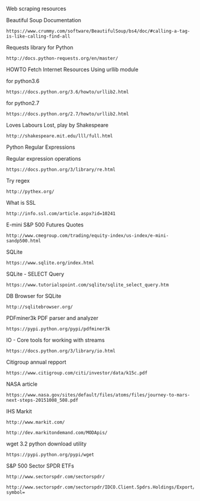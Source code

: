 Web scraping resources


Beautiful Soup Documentation
```
https://www.crummy.com/software/BeautifulSoup/bs4/doc/#calling-a-tag-is-like-calling-find-all
```

Requests library for Python
```
http://docs.python-requests.org/en/master/
```

HOWTO Fetch Internet Resources Using urllib module

for python3.6
```
https://docs.python.org/3.6/howto/urllib2.html
```

for python2.7
```
https://docs.python.org/2.7/howto/urllib2.html
```

Loves Labours Lost, play by Shakespeare
```
http://shakespeare.mit.edu/lll/full.html
```

Python Regular Expressions

Regular expression operations
```
https://docs.python.org/3/library/re.html
```

Try regex
```
http://pythex.org/
```

What is SSL
```
http://info.ssl.com/article.aspx?id=10241
```

E-mini S&P 500 Futures Quotes
```
http://www.cmegroup.com/trading/equity-index/us-index/e-mini-sandp500.html
```

SQLite
```
https://www.sqlite.org/index.html
```

SQLite - SELECT Query
```
https://www.tutorialspoint.com/sqlite/sqlite_select_query.htm
```

DB Browser for SQLite
```
http://sqlitebrowser.org/
```

PDFminer3k PDF parser and analyzer
```
https://pypi.python.org/pypi/pdfminer3k
```

IO - Core tools for working with streams
```
https://docs.python.org/3/library/io.html
```

Citigroup annual repport
```
https://www.citigroup.com/citi/investor/data/k15c.pdf
```

NASA article
```
https://www.nasa.gov/sites/default/files/atoms/files/journey-to-mars-next-steps-20151008_508.pdf
```


IHS Markit
```
http://www.markit.com/
```

```
http://dev.markitondemand.com/MODApis/
```

wget 3.2 python download utility
```
https://pypi.python.org/pypi/wget
```

S&P 500 Sector SPDR ETFs
```
http://www.sectorspdr.com/sectorspdr/
```

```
http://www.sectorspdr.com/sectorspdr/IDCO.Client.Spdrs.Holdings/Export/ExportCsv?symbol=
```
